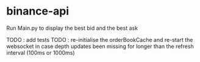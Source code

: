 # binance-api

Run Main.py to display the best bid and the best ask

TODO : add tests
TODO : re-initialise the orderBookCache and re-start the websocket in case depth updates been missing for longer than the refresh interval (100ms or 1000ms)
